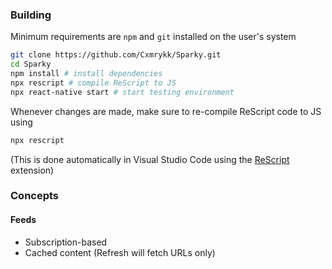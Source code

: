 ### Building
Minimum requirements are `npm` and `git` installed on the user's system
```sh
git clone https://github.com/Cxmrykk/Sparky.git
cd Sparky
npm install # install dependencies
npx rescript # compile ReScript to JS
npx react-native start # start testing environment
```
Whenever changes are made, make sure to re-compile ReScript code to JS using
```sh
npx rescript
```
(This is done automatically in Visual Studio Code using the [ReScript](https://github.com/rescript-lang/rescript-vscode) extension)

### Concepts
#### Feeds
- Subscription-based
- Cached content (Refresh will fetch URLs only)
